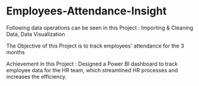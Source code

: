 # Employees-Attendance-Insight

Following data operations can be seen in this Project :
    Importing & Cleaning Data, Data Visualization
    
The Objective of this Project is to track employees' attendance for the 3 months

Achievement in this Project : 
    Designed a Power BI dashboard to track employee data for the HR team, which streamlined HR processes and increases the efficiency.
